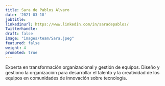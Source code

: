 ```yaml
---
title: Sara de Pablos Álvaro
date: '2021-03-18'
jobtitle:
linkedinurl: https://www.linkedin.com/in/saradepablos/
Twitterhandle:
draft: false
image: "images/team/Sara.jpeg"
featured: false
weight: 4
promoted: true
---
```

Experta en transformación organizacional y gestión de equipos. Diseño y gestiono la organización para desarrollar el talento y la creatividad de los equipos en comunidades de innovación sobre tecnología.